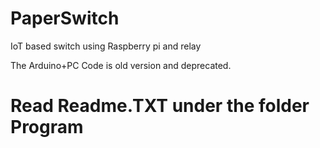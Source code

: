 # PaperSwitch
IoT based switch using Raspberry pi and relay

The Arduino+PC Code is old version and deprecated. <br>

# Read Readme.TXT under the folder Program
